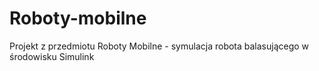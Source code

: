 # Roboty-mobilne
Projekt z przedmiotu Roboty Mobilne - symulacja robota balasującego w środowisku Simulink
